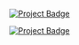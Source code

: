 <a href="https://eclairit.com:3787/fs/home/emelin/github/tonasodji/eclair_demo/last_main/PROJECT.ecd" target="_blank" >![Project Badge](https://github.com/tonasodji/eclair_badge/blob/main/badge1.svg)</a>

[![Project Badge](https://github.com/tonasodji/eclair_demo/releases/download/v0.1/badge.svg)](https://eclairit.com:3787/fs/home/emelin/github/tonasodji/eclair_demo/last_main/PROJECT.ecd)

